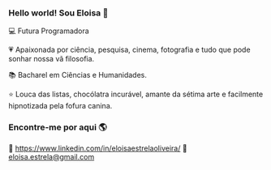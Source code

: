 ### Hello world! Sou Eloisa 👋


💻 Futura Programadora

💗 Apaixonada por ciência, pesquisa, cinema, fotografia e tudo que pode sonhar nossa vã filosofia. 

📚 Bacharel em Ciências e Humanidades.

⭐ Louca das listas, chocólatra incurável, amante da sétima arte e facilmente hipnotizada pela fofura canina. 


 ### Encontre-me por aqui 🌎

👩 https://www.linkedin.com/in/eloisaestrelaoliveira/ 
📧 eloisa.estrela@gmail.com
